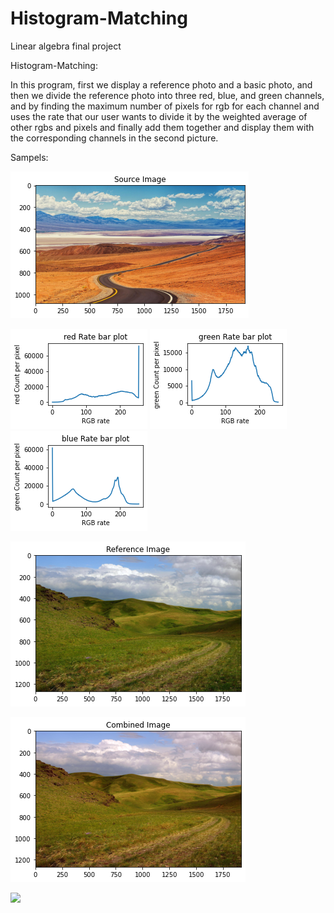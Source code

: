 # Histogram-Matching
Linear algebra final project

Histogram-Matching:

In this program, first we display a reference photo and a basic photo, and then we divide the reference photo into three red, blue, and green channels, and by finding the maximum number of pixels for rgb for each channel and uses the rate that our user wants to divide it by the weighted average of other rgbs and pixels and finally add them together and display them with the corresponding channels in the second picture.

Sampels:

![](https://github.com/Abtinz/Histogram-Matching/blob/main/images/1-Sample/output_12_0.png)

  ![](https://github.com/Abtinz/Histogram-Matching/blob/main/images/1-Sample/output_13_0.png)  ![](https://github.com/Abtinz/Histogram-Matching/blob/main/images/1-Sample/output_13_1.png)  ![](https://github.com/Abtinz/Histogram-Matching/blob/main/images/1-Sample/output_13_2.png)

![](https://github.com/Abtinz/Histogram-Matching/blob/main/images/1-Sample/output_14_0.png)

![](https://github.com/Abtinz/Histogram-Matching/blob/main/images/1-Sample/output_15_0.png)

![](https://github.com/Abtinz/Histogram-Matching/blob/main/images/1-Sample/output_16_0.png)
